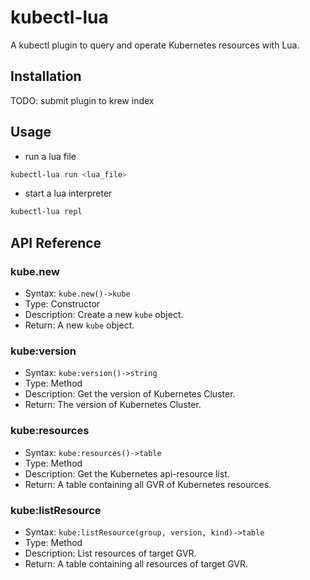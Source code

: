 # kubectl-lua

A kubectl plugin to query and operate Kubernetes resources with Lua.

## Installation
TODO: submit plugin to krew index

## Usage
- run a lua file
```bash
kubectl-lua run <lua_file>
```
- start a lua interpreter
```bash
kubectl-lua repl
```

## API Reference
### kube.new
- Syntax: `kube.new()->kube`
- Type: Constructor
- Description: Create a new `kube` object.
- Return: A new `kube` object.
### kube:version
- Syntax: `kube:version()->string`
- Type: Method
- Description: Get the version of Kubernetes Cluster.
- Return: The version of Kubernetes Cluster.
### kube:resources
- Syntax: `kube:resources()->table`
- Type: Method
- Description: Get the Kubernetes api-resource list.
- Return: A table containing all GVR of Kubernetes resources.
### kube:listResource
- Syntax: `kube:listResource(group, version, kind)->table`
- Type: Method
- Description: List resources of target GVR.
- Return: A table containing all resources of target GVR.
